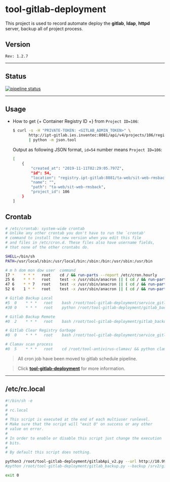 tool-gitlab-deployment
=========================

This project is used to record automate deploy the **gitlab**, **ldap**, **httpd** server, backup all of project process.

## Version
`Rev: 1.2.7`

---

## Status

[![pipeline status](http://ipt-gitlab.ies.inventec:8081/TA-Team/tool-gitlab-deployment/badges/master/pipeline.svg)](http://ipt-gitlab.ies.inventec:8081/TA-Team/tool-gitlab-deployment/commits/master)

---

## Usage

  - How to get {+ Container Registry ID +} from `Project ID=106`:

    ```bash
    $ curl -s -H "PRIVATE-TOKEN: <GITLAB_ADMIN_TOKEN>" \
           http://ipt-gitlab.ies.inventec:8081/api/v4/projects/106/registry/repositories \
           | python -m json.tool
    ```

    Output as following JSON format, `id=54` number means `Project ID=106`:

    ```bash
    [
        {
            "created_at": "2019-11-11T02:29:05.797Z",
            "id": 54,
            "location": "registry.ipt-gitlab:8081/ta-web/sit-web-rmsback",
            "name": "",
            "path": "ta-web/sit-web-rmsback",
            "project_id": 106
        }
    ]
    ```

## Crontab

```bash
# /etc/crontab: system-wide crontab
# Unlike any other crontab you don't have to run the `crontab'
# command to install the new version when you edit this file
# and files in /etc/cron.d. These files also have username fields,
# that none of the other crontabs do.

SHELL=/bin/sh
PATH=/usr/local/sbin:/usr/local/bin:/sbin:/bin:/usr/sbin:/usr/bin

# m h dom mon dow user  command
17 *    * * *   root    cd / && run-parts --report /etc/cron.hourly
25 6    * * *   root    test -x /usr/sbin/anacron || ( cd / && run-parts --report /etc/cron.daily )
47 6    * * 7   root    test -x /usr/sbin/anacron || ( cd / && run-parts --report /etc/cron.weekly )
52 6    1 * *   root    test -x /usr/sbin/anacron || ( cd / && run-parts --report /etc/cron.monthly )

# Gitlab Backup Local
#5  0    * * *   root    bash /root/tool-gitlab-deployment/service_gitlab.sh --backup
#30 0    * * *   root    python /root/tool-gitlab-deployment/gitlab_backup.py --day 7 --backup /srv/gitlab/data/backups/ --manage-backup

# Gitlab Backup Remote
#0  2    * * *   root    bash /root/tool-gitlab-deployment/gitlab_backup_remote.sh

# Gitlab Clear Registry Garbage
#0  0    * * *   root    bash /root/tool-gitlab-deployment/service_gitlab.sh --clear-garbage

# Clamav scan process
#0  5    * * *   root    cd /root/tool-antivirus-clamav/ && python clamav_scan.py --run
```

> All cron job have been moved to gitlab schedule pipeline.

> Click **[tool-gitlab-deployment](http://ipt-gitlab.ies.inventec:8081/TA-Team/tool-gitlab-deployment/pipeline_schedules)** for more information.


---


## /etc/rc.local

```bash
#!/bin/sh -e
#
# rc.local
#
# This script is executed at the end of each multiuser runlevel.
# Make sure that the script will "exit 0" on success or any other
# value on error.
#
# In order to enable or disable this script just change the execution
# bits.
#
# By default this script does nothing.

python3 /root/tool-gitlab-deployment/gitlabApi_v2.py --url http://10.99.104.242:8081 --token L2JxyBQbD7e3n5csTcuf &
#python /root/tool-gitlab-deployment/gitlab_backup.py --backup /srv2/gitlab/data/backups --time 03:34 --display &

exit 0
```

